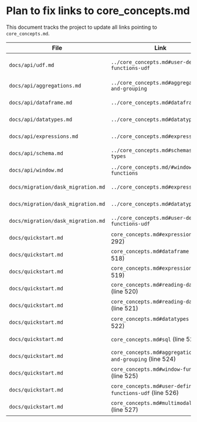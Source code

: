 # Plan to fix links to core_concepts.md

This document tracks the project to update all links pointing to `core_concepts.md`.

| File | Link | Status |
|---|---|---|
| `docs/api/udf.md` | `../core_concepts.md#user-defined-functions-udf` | Done ([PR #5022](https://github.com/Eventual-Inc/Daft/pull/5022)) |
| `docs/api/aggregations.md` | `../core_concepts.md#aggregations-and-grouping` | Not started |
| `docs/api/dataframe.md` | `../core_concepts.md#dataframe` | Not started |
| `docs/api/datatypes.md` | `../core_concepts.md#datatypes` | Not started |
| `docs/api/expressions.md` | `../core_concepts.md#expressions` | Not started |
| `docs/api/schema.md` | `../core_concepts.md#schemas-and-types` | Not started |
| `docs/api/window.md` | `../core_concepts.md/#window-functions` | Not started |
| `docs/migration/dask_migration.md` | `../core_concepts.md#expressions` | Not started |
| `docs/migration/dask_migration.md` | `../core_concepts.md#datatypes` | Not started |
| `docs/migration/dask_migration.md` | `../core_concepts.md#user-defined-functions-udf` | Not started |
| `docs/quickstart.md` | `core_concepts.md#expressions` (line 292) | Not started |
| `docs/quickstart.md` | `core_concepts.md#dataframe` (line 518) | Not started |
| `docs/quickstart.md` | `core_concepts.md#expressions` (line 519) | Not started |
| `docs/quickstart.md` | `core_concepts.md#reading-data` (line 520) | Not started |
| `docs/quickstart.md` | `core_concepts.md#reading-data` (line 521) | Not started |
| `docs/quickstart.md` | `core_concepts.md#datatypes` (line 522) | Not started |
| `docs/quickstart.md` | `core_concepts.md#sql` (line 523) | Not started |
| `docs/quickstart.md` | `core_concepts.md#aggregations-and-grouping` (line 524) | Not started |
| `docs/quickstart.md` | `core_concepts.md#window-functions` (line 525) | Not started |
| `docs/quickstart.md` | `core_concepts.md#user-defined-functions-udf` (line 526) | Not started |
| `docs/quickstart.md` | `core_concepts.md#multimodal-data` (line 527) | Not started |
